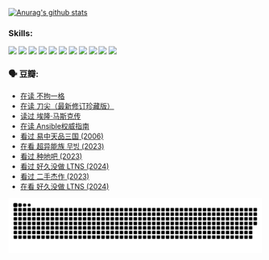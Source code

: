 
[![Anurag's github stats](https://github-readme-stats.vercel.app/api?username=w940853815)](https://github.com/anuraghazra/github-readme-stats)

### Skills:

<code><img height="32" src="https://cdn.jsdelivr.net/npm/simple-icons@v5/icons/python.svg"></code>
<code><img height="32" src="https://cdn.jsdelivr.net/npm/simple-icons@v5/icons/javascript.svg"></code>
<code><img height="32" src="https://cdn.jsdelivr.net/npm/simple-icons@v5/icons/django.svg"></code>
<code><img height="32" src="https://cdn.jsdelivr.net/npm/simple-icons@v5/icons/flask.svg"></code>
<code><img height="32" src="https://cdn.jsdelivr.net/npm/simple-icons@v5/icons/vuetify.svg"></code>
<code><img height="32" src="https://cdn.jsdelivr.net/npm/simple-icons@v5/icons/git.svg"></code>
<code><img height="32" src="https://cdn.jsdelivr.net/npm/simple-icons@v5/icons/docker.svg"></code>
<code><img height="32" src="https://cdn.jsdelivr.net/npm/simple-icons@v5/icons/postgresql.svg"></code>
<code><img height="32" src="https://cdn.jsdelivr.net/npm/simple-icons@v5/icons/elasticsearch.svg"></code>
<code><img height="32" src="https://cdn.jsdelivr.net/npm/simple-icons@v5/icons/macos.svg"></code>
<code><img height="32" src="https://cdn.jsdelivr.net/npm/simple-icons@v5/icons/linux.svg"></code>

### 🗣 豆瓣:

<!-- DOUBAN-ACTIVITIES:START -->
- [在读 不拘一格](https://www.douban.com/people/136069238/status/4541712161/?_i=10130561)
- [在读 刀尖（最新修订珍藏版）](https://www.douban.com/people/136069238/status/4541711339/?_i=10130561)
- [读过 埃隆·马斯克传](https://www.douban.com/people/136069238/status/4541710351/?_i=10130561)
- [在读 Ansible权威指南](https://www.douban.com/people/136069238/status/4539151450/?_i=10130561)
- [看过 易中天品三国‎ (2006)](https://www.douban.com/people/136069238/status/4529910812/?_i=10130561)
- [在看 超异能族 무빙‎ (2023)](https://www.douban.com/people/136069238/status/4527291077/?_i=10130561)
- [看过 种地吧‎ (2023)](https://www.douban.com/people/136069238/status/4527289637/?_i=10130561)
- [看过 好久没做 LTNS‎ (2024)](https://www.douban.com/people/136069238/status/4527289515/?_i=10130561)
- [看过 二手杰作‎ (2023)](https://www.douban.com/people/136069238/status/4522502716/?_i=10130561)
- [在看 好久没做 LTNS‎ (2024)](https://www.douban.com/people/136069238/status/4521969883/?_i=10130561)
<!-- DOUBAN-ACTIVITIES:END -->


![Snake animation](https://raw.githubusercontent.com/w940853815/w940853815/output/github-contribution-grid-snake.svg)

<!--
**w940853815/w940853815** is a ✨ _special_ ✨ repository because its `README.md` (this file) appears on your GitHub profile.

Here are some ideas to get you started:

- 🔭 I’m currently working on ...
- 🌱 I’m currently learning ...
- 👯 I’m looking to collaborate on ...
- 🤔 I’m looking for help with ...
- 💬 Ask me about ...
- 📫 How to reach me: ...
- 😄 Pronouns: ...
- ⚡ Fun fact: ...
-->
